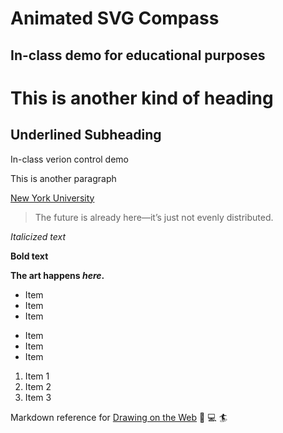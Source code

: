 # Animated SVG Compass
## In-class demo for educational purposes

This is another kind of heading
===============================

Underlined Subheading
---------------------

 In-class verion control demo

 This is another paragraph

 [New York University](https://www.nyu.edu/)

 > The future is already here—it’s just not evenly distributed.

 *Italicized text*

 **Bold text**

 **The art happens _here_.**

* Item
* Item
* Item

- Item
- Item 
- Item

1. Item 1
2. Item 2
3. Item 3

Markdown reference for [Drawing on the Web](https://cs.nyu.edu/courses/spring20/CSCI-UA.0380-001/) :art: :computer: :surfer: